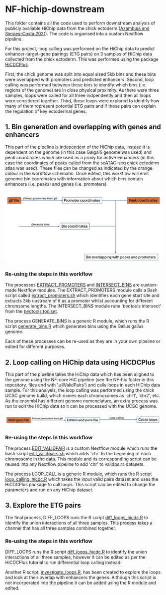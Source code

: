 # NF-hichip-downstream

This folder contains all the code used to perform downstream analysis of publicly avaliable HiChip data from the chick ectoderm ([Azambuja and Simoes-Costa 2021](https://pubmed.ncbi.nlm.nih.gov/33852891/)). The code is organised into a custom Nextflow pipeline. 

For this project, loop calling was performed on the HiChip data to predict enhancer-target-gene pairings (ETG pairs) on 3 samples of HiChip data collected from the chick ectoderm. This was performed using the package [HiCDCPlus](https://github.com/mervesa/HiCDCPlus). 

First, the chick genome was split into equal sized 5kb bins and these bins were overlapped with promoters and predicted enhancers. Second, loop calling was performed between these bins to identify which bins (i.e. regions of the genome) are in close physical proximity. As there were three samples, loops were called for all three indpendently and then all loops were considered together. Third, these loops were explored to identify how many of them represent potential ETG pairs and if these pairs can explain the regulation of key ectodermal genes. 

## 1. Bin generation and overlapping with genes and enhancers
This part of the pipeline is independent of the HiChip data, instead it is dependent on the genome (in this case Galgal6 genome was used) and peak coordinates which are used as a proxy for active enhancers (in this case the coordinates of peaks called from the scATAC-seq chick ectoderm atlas was used). These files can be changed as indicated by the orange colour in the workflow schematic. Once edited, this workflow will emit genomic bin coordinates with information about which bins contain enhancers (i.e. peaks) and genes (i.e. promoters). 

![plot](nfhichip_bins.png)

### Re-using the steps in this workflow
The processes [EXTRACT_PROMOTERS](https://github.com/evaham1/atac_neural_plate_border/blob/main/NF-hichip-downstream/modules/local/extract_promoters/main.nf) and [INTERSECT_BINS](https://github.com/evaham1/atac_neural_plate_border/blob/main/NF-hichip-downstream/modules/local/intersect_bins/main.nf) are custom-made Nextflow modules. The EXTRACT_PROMOTERS module calls a Bash script called [extract_promoters.sh](https://github.com/evaham1/atac_neural_plate_border/blob/main/NF-hichip-downstream/bin/extract_promoters.sh) which identifies each gene start site and extracts 3kb upstream of it as a promoter whilst accounting for different chromsome lengths. The INTERSECT_BINS module runs 'bedtools intersect' from the [bedtools toolset](https://bedtools.readthedocs.io/en/latest/). 

The process GENERATE_BINS is a generic R module, which runs the R script [generate_bins.R](https://github.com/evaham1/atac_neural_plate_border/blob/main/NF-hichip-downstream/bin/generate_bins.R) which generates bins using the Gallus gallus genome. 
 
Each of these processes can be re-used as they are in your own pipeline or edited for different purposes. 

## 2. Loop calling on HiChip data using HiCDCPlus
This part of the pipeline takes the HiChip data which has been aligned to the genome using the NF-core HiC pipeline (see the NF-hic folder in this repository, files end with '.allValidPairs') and calls loops in each HiChip data sample. For this analysis, the loop calling was performed using the chick UCSC genome build, which names each chromosomes as 'chr1', 'chr2', etc. As the ensembl has different genome nomenclature, an extra process was run to edit the HiChip data so it can be processed with the UCSC genome. 

![plot](nfhichip_loops.png)

### Re-using the steps in this workflow
The process [EDIT_VALIDPAIR](https://github.com/evaham1/atac_neural_plate_border/blob/main/NF-hichip-downstream/modules/local/edit_ValidPairs/main.nf) is a custom Nextflow module which runs the bash script [edit_validpairs.sh](https://github.com/evaham1/atac_neural_plate_border/blob/main/NF-hichip-downstream/bin/edit_validpairs.sh) which adds 'chr' to the beginning of each chromosome in the data. This module and its corresponding script can be reused into any Nextflow pipeline to add 'chr' to validpairs datasets. 

The process LOOP_CALL is a generic R module, which runs the R script [loop_calling_hicdc.R](https://github.com/evaham1/atac_neural_plate_border/blob/main/NF-hichip-downstream/bin/loop_calling_hicdc.R) which takes the input valid pairs dataset and uses the HiCDCPlus package to call loops. This script can be edited to change the parameters and run on any HiChip dataset. 

## 3. Explore the ETG pairs
The final process, DIFF_LOOPS runs the R script [diff_loops_hicdc.R](https://github.com/evaham1/atac_neural_plate_border/blob/main/NF-hichip-downstream/bin/diff_loops_hicdc.R) to identify the union interactions of all three samples. This process takes a channel that has all three samples combined together. 

### Re-using the steps in this workflow
DIFF_LOOPS runs the R script [diff_loops_hicdc.R](https://github.com/evaham1/atac_neural_plate_border/blob/main/NF-hichip-downstream/bin/diff_loops_hicdc.R) to identify the union interactions of all three samples, however it can be edited as per the HiCDCPlus tutorial to run differential loop calling instead. 

Another R script, [investigate_loops.R](https://github.com/evaham1/atac_neural_plate_border/blob/main/NF-hichip-downstream/bin/investigate_loops.R), has been created to explore the loops and look at their overlap with enhancers the genes. Although this script is not incorporated into the pipeline it can be added using the R module and edited. 
